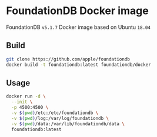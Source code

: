 # FoundationDB Docker image

FoundationDB `v5.1.7` Docker image based on Ubuntu `18.04`

## Build

```bash
git clone https://github.com/apple/foundationdb
docker build -t foundationdb:latest foundationdb/docker
```

## Usage

```bash
docker run -d \
  --init \
  -p 4500:4500 \
  -v $(pwd)/etc:/etc/foundationdb \
  -v $(pwd)/log:/var/log/foundationdb \
  -v $(pwd)/data:/var/lib/foundationdb/data \
  foundationdb:latest
```
